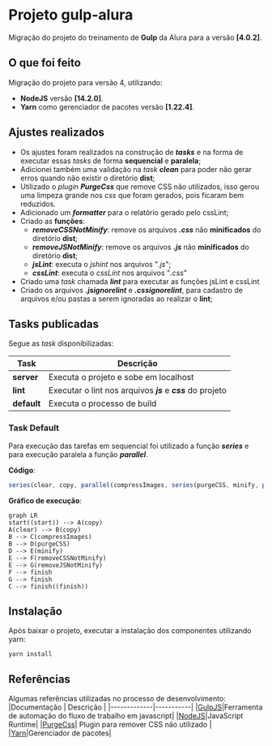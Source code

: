 # Projeto gulp-alura
Migração do projeto do treinamento de **Gulp** da Alura para a versão **[4.0.2]**.

## O que foi feito
Migração do projeto para versão 4, utilizando:
- **NodeJS** versão **[14.2.0]**.
- **Yarn** como gerenciador de pacotes versão **[1.22.4]**.

## Ajustes realizados
- Os ajustes foram realizados na construção de ***tasks*** e na forma de executar essas *tasks* de forma **sequencial** e **paralela**;
- Adicionei também uma validação na *task* ***clean*** para poder não gerar erros quando não existir o diretório **dist**;
- Utilizado o *plugin* ***PurgeCss*** que remove CSS não utilizados, isso gerou uma limpeza grande nos *css* que foram gerados, pois ficaram bem reduzidos.
- Adicionado um ***formatter*** para o relatório gerado pelo cssLint;
- Criado as **funções**:
	- ***removeCSSNotMinify***: remove os arquivos ***.css*** não **minificados** do diretório **dist**; 
	- ***removeJSNotMinify***: remove os arquivos ***.js*** não **minificados** do diretório **dist**;
	- ***jsLint***: executa o *jshint* nos arquivos "*.js*";
	- ***cssLint***: executa o *cssLint* nos arquivos "*.css*"
- Criado uma *task* chamada ***lint*** para executar as funções jsLint e cssLint
- Criado os arquivos ***.jsignorelint*** e ***.cssignorelint***, para cadastro de arquivos e/ou pastas a serem ignoradas ao realizar o **lint**;

## Tasks publicadas
Segue as *task* disponibilizadas:

|Task|Descrição|
|---|---|
|**server** |Executa o projeto e sobe em localhost |
|**lint**   |Executar o lint nos arquivos ***js*** e ***css*** do projeto|
|**default**|Executa o processo de build|


### Task Default
Para execução das tarefas em sequencial foi utilizado a função ***series*** e para execução paralela a função ***parallel***.

**Código**:
```javascript
series(clear, copy, parallel(compressImages, series(purgeCSS, minify, parallel(removeCSSNotMinify, removeJSNotMinify))))
```
**Gráfico de execução**:
```mermaid
graph LR
start((start)) --> A(copy)
A(clear) --> B(copy)
B --> C(compressImages)
B --> D(purgeCSS)
D --> E(minify)
E --> F(removeCSSNotMinify)
E --> G(removeJSNotMinify)
F --> finish
G --> finish
C --> finish((finish))
```

## Instalação
Após baixar o projeto, executar a instalação dos componentes utilizando yarn:
```
yarn install
``` 

## Referências
Algumas referências utilizadas no processo de desenvolvimento:
|Documentação | Descrição |
|-------------|-----------|
|[GulpJS](https://gulpjs.com/)|Ferramenta de automação do fluxo de trabalho em javascript|
|[NodeJS](https://nodejs.org/en/)|JavaScript Runtime|
|[PurgeCss](https://purgecss.com/)| Plugin para remover CSS não utilizado |
|[Yarn](https://yarnpkg.com/)|Gerenciador de pacotes|